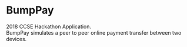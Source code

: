 # BumpPay

2018 CCSE Hackathon Application.<br />
BumpPay simulates a peer to peer online payment transfer between two devices.  
